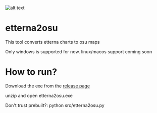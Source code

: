 ![alt text](https://github.com/bobermilk/etterna2osu/blob/master/icon.ico?raw=true)
# etterna2osu
This tool converts etterna charts to osu maps

Only windows is supported for now. linux/macos support coming soon

# How to run?
Download the exe from the [release page](https://github.com/bobermilk/etterna2osu/releases) 

unzip and open etterna2osu.exe

Don't trust prebuilt?:
python src/etterna2osu.py 
